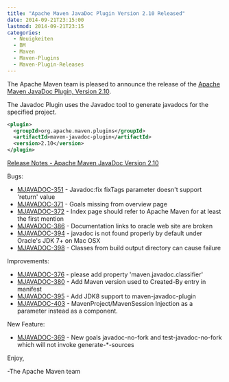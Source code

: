 ```yaml
---
title: "Apache Maven JavaDoc Plugin Version 2.10 Released"
date: 2014-09-21T23:15:00
lastmod: 2014-09-21T23:15
categories:
  - Neuigkeiten
  - BM
  - Maven
  - Maven-Plugins
  - Maven-Plugin-Releases
---
```

The Apache Maven team is pleased to announce the release of the 
[Apache Maven JavaDoc Plugin, Version 2.10](http://maven.apache.org/plugins/maven-javadoc-plugin).

The Javadoc Plugin uses the Javadoc tool to generate javadocs for the specified project.

```xml
<plugin>
  <groupId>org.apache.maven.plugins</groupId>
  <artifactId>maven-javadoc-plugin</artifactId>
  <version>2.10</version>
</plugin>
```

<!-- more -->

[Release Notes - Apache Maven JavaDoc Version 2.10](http://jira.codehaus.org/secure/ReleaseNote.jspa?projectId=11138&styleName=Html&version=19448)

Bugs:

 * [MJAVADOC-351](https://issues.apache.org/jira/browse/MJAVADOC-351) - Javadoc:fix fixTags parameter doesn't support 'return' value
 * [MJAVADOC-371](https://issues.apache.org/jira/browse/MJAVADOC-371) - Goals missing from overview page
 * [MJAVADOC-372](https://issues.apache.org/jira/browse/MJAVADOC-372) - Index page should refer to Apache Maven for at least the first mention
 * [MJAVADOC-386](https://issues.apache.org/jira/browse/MJAVADOC-386) - Documentation links to oracle web site are broken
 * [MJAVADOC-394](https://issues.apache.org/jira/browse/MJAVADOC-394) - javadoc is not found properly by default under Oracle's JDK 7+ on Mac OSX
 * [MJAVADOC-398](https://issues.apache.org/jira/browse/MJAVADOC-398) - Classes from build output directory can cause failure

Improvements:

 * [MJAVADOC-376](https://issues.apache.org/jira/browse/MJAVADOC-376) - please add property 'maven.javadoc.classifier'
 * [MJAVADOC-380](https://issues.apache.org/jira/browse/MJAVADOC-380) - Add Maven version used to Created-By entry in manifest
 * [MJAVADOC-395](https://issues.apache.org/jira/browse/MJAVADOC-395) - Add JDK8 support to maven-javadoc-plugin
 * [MJAVADOC-403](https://issues.apache.org/jira/browse/MJAVADOC-403) - MavenProject/MavenSession Injection as a parameter instead as a component.

New Feature:

 * [MJAVADOC-369](https://issues.apache.org/jira/browse/MJAVADOC-369) - New goals javadoc-no-fork and test-javadoc-no-fork which will not invoke generate-*-sources


Enjoy,

-The Apache Maven team
